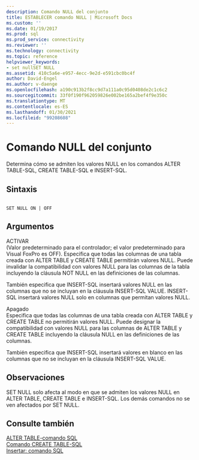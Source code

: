 ```yaml
---
description: Comando NULL del conjunto
title: ESTABLECER comando NULL | Microsoft Docs
ms.custom: ''
ms.date: 01/19/2017
ms.prod: sql
ms.prod_service: connectivity
ms.reviewer: ''
ms.technology: connectivity
ms.topic: reference
helpviewer_keywords:
- set nullSET NULL
ms.assetid: 410c5a6e-e957-4ecc-9e2d-e591cbc0bc4f
author: David-Engel
ms.author: v-daenge
ms.openlocfilehash: a190c913b2f8cc9d7a111a0c95d0408de2c1c6c2
ms.sourcegitcommit: 33f0f190f962059826e002be165a2bef4f9e350c
ms.translationtype: MT
ms.contentlocale: es-ES
ms.lasthandoff: 01/30/2021
ms.locfileid: "99208608"
---
```

# <a name="set-null-command"></a>Comando NULL del conjunto
Determina cómo se admiten los valores NULL en los comandos ALTER TABLE-SQL, CREATE TABLE-SQL e INSERT-SQL.  
  
## <a name="syntax"></a>Sintaxis  
  
```  
  
SET NULL ON | OFF  
```  
  
## <a name="arguments"></a>Argumentos  
 ACTIVAR  
 (Valor predeterminado para el controlador; el valor predeterminado para Visual FoxPro es OFF). Especifica que todas las columnas de una tabla creada con ALTER TABLE y CREATE TABLE permitirán valores NULL. Puede invalidar la compatibilidad con valores NULL para las columnas de la tabla incluyendo la cláusula NOT NULL en las definiciones de las columnas.  
  
 También especifica que INSERT-SQL insertará valores NULL en las columnas que no se incluyan en la cláusula INSERT-SQL VALUE. INSERT-SQL insertará valores NULL solo en columnas que permitan valores NULL.  
  
 Apagado  
 Especifica que todas las columnas de una tabla creada con ALTER TABLE y CREATE TABLE no permitirán valores NULL. Puede designar la compatibilidad con valores NULL para las columnas de ALTER TABLE y CREATE TABLE incluyendo la cláusula NULL en las definiciones de las columnas.  
  
 También especifica que INSERT-SQL insertará valores en blanco en las columnas que no se incluyan en la cláusula INSERT-SQL VALUE.  
  
## <a name="remarks"></a>Observaciones  
 SET NULL solo afecta al modo en que se admiten los valores NULL en ALTER TABLE, CREATE TABLE e INSERT-SQL. Los demás comandos no se ven afectados por SET NULL.  
  
## <a name="see-also"></a>Consulte también  
 [ALTER TABLE-comando SQL](../../odbc/microsoft/alter-table-sql-command.md)   
 [Comando CREATE TABLE-SQL](../../odbc/microsoft/create-table-sql-command.md)   
 [Insertar: comando SQL](../../odbc/microsoft/insert-sql-command.md)
